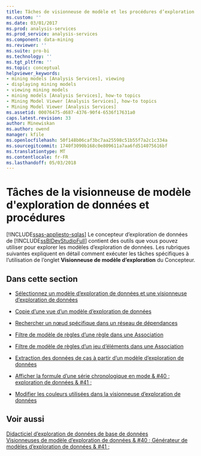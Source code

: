 ```yaml
---
title: Tâches de visionneuse de modèle et les procédures d’exploration de données | Documents Microsoft
ms.custom: ''
ms.date: 03/01/2017
ms.prod: analysis-services
ms.prod_service: analysis-services
ms.component: data-mining
ms.reviewer: ''
ms.suite: pro-bi
ms.technology: ''
ms.tgt_pltfrm: ''
ms.topic: conceptual
helpviewer_keywords:
- mining models [Analysis Services], viewing
- displaying mining models
- viewing mining models
- mining models [Analysis Services], how-to topics
- Mining Model Viewer [Analysis Services], how-to topics
- Mining Model Viewer [Analysis Services]
ms.assetid: 00076475-d687-4376-90f4-6536f17631a0
caps.latest.revision: 33
author: Minewiskan
ms.author: owend
manager: kfile
ms.openlocfilehash: 50f148b06caf3bc7aa25598c51b55f7a2c1c334a
ms.sourcegitcommit: 1740f3090b168c0e809611a7aa6fd514075616bf
ms.translationtype: MT
ms.contentlocale: fr-FR
ms.lasthandoff: 05/03/2018
---
```

# <a name="mining-model-viewer-tasks-and-how-tos"></a>Tâches de la visionneuse de modèle d'exploration de données et procédures
[!INCLUDE[ssas-appliesto-sqlas](../../includes/ssas-appliesto-sqlas.md)]
  Le concepteur d’exploration de données de [!INCLUDE[ssBIDevStudioFull](../../includes/ssbidevstudiofull-md.md)] contient des outils que vous pouvez utiliser pour explorer les modèles d’exploration de données. Les rubriques suivantes expliquent en détail comment exécuter les tâches spécifiques à l’utilisation de l’onglet **Visionneuse de modèle d’exploration** du Concepteur.  
  
## <a name="in-this-section"></a>Dans cette section  
  
-   [Sélectionnez un modèle d’exploration de données et une visionneuse d’exploration de données](../../analysis-services/data-mining/select-a-mining-model-and-a-data-mining-viewer.md)  
  
-   [Copie d’une vue d’un modèle d’exploration de données](../../analysis-services/data-mining/copy-a-view-of-a-mining-model.md)  
  
-   [Rechercher un nœud spécifique dans un réseau de dépendances](../../analysis-services/data-mining/find-a-specific-node-in-a-dependency-network.md)  
  
-   [Filtre de modèle de règles d’une règle dans une Association](../../analysis-services/data-mining/filter-a-rule-in-an-association-rules-model.md)  
  
-   [Filtre de modèle de règles d’un jeu d’éléments dans une Association](../../analysis-services/data-mining/filter-an-itemset-in-an-association-rules-model.md)  
  
-   [Extraction des données de cas à partir d’un modèle d’exploration de données](../../analysis-services/data-mining/drill-through-to-case-data-from-a-mining-model.md)  
  
-   [Afficher la formule d’une série chronologique en mode & #40 ; exploration de données & #41 ;](../../analysis-services/data-mining/view-the-formula-for-a-time-series-model-data-mining.md)  
  
-   [Modifier les couleurs utilisées dans la visionneuse d’exploration de données](../../analysis-services/data-mining/change-the-colors-used-in-the-data-mining-viewer.md)  
  
## <a name="see-also"></a>Voir aussi  
 [Didacticiel d’exploration de données de base de données](http://msdn.microsoft.com/library/6602edb6-d160-43fb-83c8-9df5dddfeb9c)   
 [Visionneuses de modèle d’exploration de données & #40 ; Générateur de modèles d’exploration de données & #41 ;](http://msdn.microsoft.com/library/4ba391d5-c97b-4848-ba7c-7d096fa4b7dd)  
  
  
